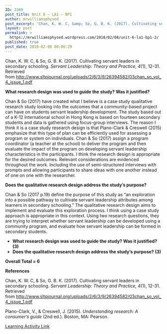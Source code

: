 ```yaml
---
ID: 3369
post_title: Unit 6 – LA1 – BP1
author: mrwilliamsphysed
post_excerpt: 'Chan, K. W. C, &amp; So, G. B. K. (2017). Cultivating servant leaders in secondary schooling.&nbsp;Servant Leadership: Theory and Practice, 4(1), 12-31. Retrieved from&nbsp;http://www.sltpjournal.org/uploads/2/6/3/9/26394582/03chan_so_vol_4_issue_1.pdf What research design was used to guide the study? Was it justified? Chan &amp; So (2017) have created what I believe is a case study qualitative research study looking into the &hellip; <a href="https://mrwilliamsphysed.wordpress.com/2018/02/08/unit-6-la1-bp1-2/">Continue reading <span>Unit 6 &ndash; LA1 &ndash;&nbsp;BP1</span></a>'
layout: post
permalink: >
  https://mrwilliamsphysed.wordpress.com/2018/02/08/unit-6-la1-bp1-2/
published: true
post_date: 2018-02-08 00:06:29
---
```

<p>Chan, K. W. C, &amp; So, G. B. K. (2017). Cultivating servant leaders in secondary schooling. <em>Servant Leadership: Theory and Practice, 4</em>(1), 12-31. Retrieved from <a href="http://www.sltpjournal.org/uploads/2/6/3/9/26394582/03chan_so_vol_4_issue_1.pdf">http://www.sltpjournal.org/uploads/2/6/3/9/26394582/03chan_so_vol_4_issue_1.pdf</a></p>
<p><strong>What research design was used to guide the study? Was it justified?</strong></p>
<p>Chan &amp; So (2017) have created what I believe is a case study qualitative research study looking into the outcomes that a community-based project can have on students servant leadership development. The study based out of a K-12 International school in Hong Kong is based on fourteen secondary students and data is gathered using focus-group interviews. The reason I think it is a case study research design is that Plano-Clark &amp; Creswell (2015) emphasize that this type of plan can be efficiently used for assessing a program or system on individuals. Chan &amp; So (2017) assign a program coordinator (a teacher at the school) to deliver the program and then evaluate the impact of the program on developing servant leadership characteristics in the participants. I think the research design is appropriate for the desired outcomes. Relevant considerations are evidenced throughout the work. Including the use of semi-structured interviews with prompts and allowing participants to share ideas with one another instead of one on one with the researcher.</p>
<p><strong>Does the qualitative research design address the study’s purpose?</strong></p>
<p>Chan &amp; So (2017 p.19) define the purpose of this study as &#8220;an exploration into a possible pathway to cultivate servant leadership attributes among learners in secondary schooling.&#8221; The qualitative research design aims to implement and evaluate this exploration process. I think using a case study approach is appropriate in this context. Using two research questions, they are trying to interpret whether servant leadership can be developed using a community program, and evaluate how servant leadership can be formed in secondary students.</p>
<ul>
<li><strong>What research design was used to guide the study? Was it justified? (3)</strong></li>
<li><strong>Does the qualitative research design address the study’s purpose? (3)</strong></li>
</ul>
<p><strong>Overall Total = 6</strong></p>
<p><strong>References</strong></p>
<p>Chan, K. W. C, &amp; So, G. B. K. (2017). Cultivating servant leaders in secondary schooling. <em>Servant Leadership: Theory and Practice, 4</em>(1), 12-31. Retrieved from <a href="http://www.sltpjournal.org/uploads/2/6/3/9/26394582/03chan_so_vol_4_issue_1.pdf">http://www.sltpjournal.org/uploads/2/6/3/9/26394582/03chan_so_vol_4_issue_1.pdf</a></p>
<p>Plano-Clark, V., &amp; Creswell, J. (2015). <em>Understanding research: A consumer’s guide</em> (2nd ed.). Boston, MA: Pearson.</p>
<p><a href="https://create.twu.ca/ldrs591-sp18/unit-6-learning-activities/">Learning Activity Link</a></p>